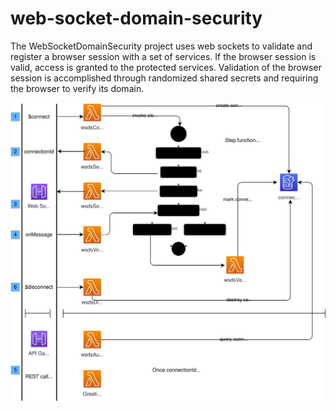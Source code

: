 # web-socket-domain-security
The WebSocketDomainSecurity project uses web sockets to validate and register a browser session with a set of services. If the browser session is valid, access is granted to the protected services.  Validation of the browser session is accomplished through randomized shared secrets and requiring the browser to verify its domain.



![Web Socket DOmain Security](https://github.com/mlindeboom/web-socket-domain-security/blob/master/wsdsOverview.svg)

